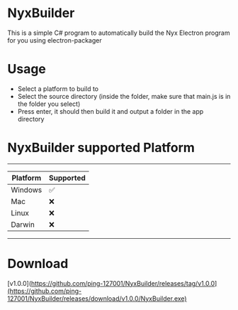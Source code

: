 # NyxBuilder
This is a simple C# program to automatically build the Nyx Electron program for you using electron-packager

# Usage
* Select a platform to build to
* Select the source directory (inside the folder, make sure that main.js is in the folder you select)
* Press enter, it should then build it and output a folder in the app directory

# NyxBuilder supported Platform
------------------------------------------------------
| Platform | Supported                               |
| ------- | -----------------------------------------|
| Windows | :white_check_mark:                       |
| Mac   | :x:                                        |
| Linux   | :x:                                      | 
| Darwin   | :x:                                     | 
------------------------------------------------------

# Download 
[v1.0.0](https://github.com/ping-127001/NyxBuilder/releases/tag/v1.0.0](https://github.com/ping-127001/NyxBuilder/releases/download/v1.0.0/NyxBuilder.exe)
